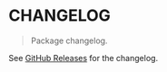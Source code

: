 # CHANGELOG

> Package changelog.

See [GitHub Releases](https://github.com/stdlib-js/stats-ztest2/releases) for the changelog.